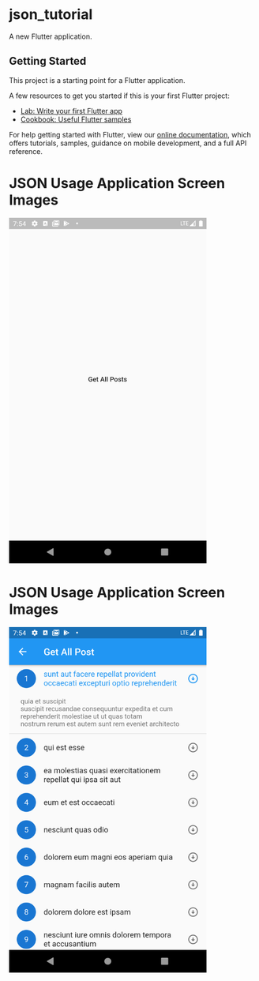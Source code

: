 # json_tutorial

A new Flutter application.

## Getting Started

This project is a starting point for a Flutter application.

A few resources to get you started if this is your first Flutter project:

- [Lab: Write your first Flutter app](https://flutter.dev/docs/get-started/codelab)
- [Cookbook: Useful Flutter samples](https://flutter.dev/docs/cookbook)

For help getting started with Flutter, view our
[online documentation](https://flutter.dev/docs), which offers tutorials,
samples, guidance on mobile development, and a full API reference.


 # JSON Usage Application Screen Images 
<img src=/ScreenShots/ss_1.png width="400" height="700">


 # JSON Usage Application Screen Images 
<img src=/ScreenShots/ss_2.png width="400" height="700">
